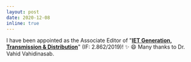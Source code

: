 ```yaml
---
layout: post
date: 2020-12-08
inline: true
---
```


<!--Our paper "<a href="https://doi.org/10.1109/TII.2020.3001095" target="\_blank"><strong>Model-Free Emergency Frequency Control Based on Reinforcement Learning</strong></a>" was accepted to <strong>IEEE Transactions on Industrial Informatics</strong>.  :sparkles: :smile:-->

I have been appointed as the Associate Editor of "<a href="https://digital-library.theiet.org/journals/iet-gtd/editorial-board" target="\_blank"><strong>IET Generation, Transmission & Distribution</strong></a>" (IF: 2.862/2019)! :sparkles: :smile: Many thanks to Dr. Vahid Vahidinasab.
